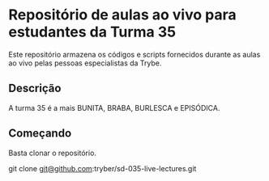 # Repositório de aulas ao vivo para estudantes da Turma 35

Este repositório armazena os códigos e scripts fornecidos durante as aulas ao vivo pelas pessoas especialistas da Trybe.

## Descrição

A turma 35 é a mais BUNITA, BRABA, BURLESCA e EPISÓDICA.

## Começando

Basta clonar o repositório.

git clone git@github.com:tryber/sd-035-live-lectures.git
